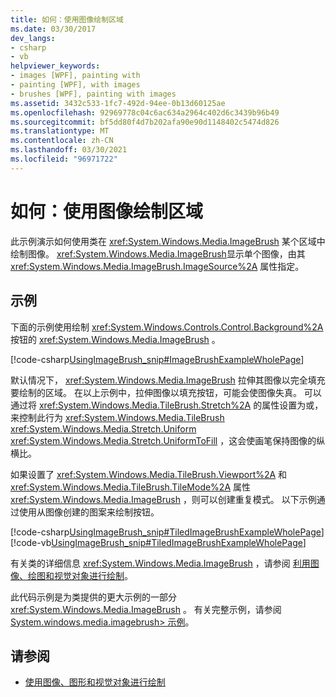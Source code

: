 ```yaml
---
title: 如何：使用图像绘制区域
ms.date: 03/30/2017
dev_langs:
- csharp
- vb
helpviewer_keywords:
- images [WPF], painting with
- painting [WPF], with images
- brushes [WPF], painting with images
ms.assetid: 3432c533-1fc7-492d-94ee-0b13d60125ae
ms.openlocfilehash: 92969778c04c6ac634a2964c402d6c3439b96b49
ms.sourcegitcommit: bf5dd80f4d7b202afa90e90d1148402c5474d826
ms.translationtype: MT
ms.contentlocale: zh-CN
ms.lasthandoff: 03/30/2021
ms.locfileid: "96971722"
---
```

# <a name="how-to-paint-an-area-with-an-image"></a>如何：使用图像绘制区域
此示例演示如何使用类在 <xref:System.Windows.Media.ImageBrush> 某个区域中绘制图像。 <xref:System.Windows.Media.ImageBrush>显示单个图像，由其 <xref:System.Windows.Media.ImageBrush.ImageSource%2A> 属性指定。  
  
## <a name="example"></a>示例  
 下面的示例使用绘制 <xref:System.Windows.Controls.Control.Background%2A> 按钮的 <xref:System.Windows.Media.ImageBrush> 。  
  
 [!code-csharp[UsingImageBrush_snip#ImageBrushExampleWholePage](~/samples/snippets/csharp/VS_Snippets_Wpf/UsingImageBrush_snip/CSharp/PaintingWithImagesExample.cs#imagebrushexamplewholepage)]  
  
 默认情况下， <xref:System.Windows.Media.ImageBrush> 拉伸其图像以完全填充要绘制的区域。 在以上示例中，拉伸图像以填充按钮，可能会使图像失真。 可以通过将 <xref:System.Windows.Media.TileBrush.Stretch%2A> 的属性设置为或，来控制此行为 <xref:System.Windows.Media.TileBrush> <xref:System.Windows.Media.Stretch.Uniform> <xref:System.Windows.Media.Stretch.UniformToFill> ，这会使画笔保持图像的纵横比。  
  
 如果设置了 <xref:System.Windows.Media.TileBrush.Viewport%2A> 和 <xref:System.Windows.Media.TileBrush.TileMode%2A> 属性 <xref:System.Windows.Media.ImageBrush> ，则可以创建重复模式。 以下示例通过使用从图像创建的图案来绘制按钮。  
  
 [!code-csharp[UsingImageBrush_snip#TiledImageBrushExampleWholePage](~/samples/snippets/csharp/VS_Snippets_Wpf/UsingImageBrush_snip/CSharp/TiledImageBrushExample.cs#tiledimagebrushexamplewholepage)]
 [!code-vb[UsingImageBrush_snip#TiledImageBrushExampleWholePage](~/samples/snippets/visualbasic/VS_Snippets_Wpf/UsingImageBrush_snip/VisualBasic/TiledImageBrushExample.vb#tiledimagebrushexamplewholepage)]  
  
 有关类的详细信息 <xref:System.Windows.Media.ImageBrush> ，请参阅 [利用图像、绘图和视觉对象进行绘制](painting-with-images-drawings-and-visuals.md)。  
  
 此代码示例是为类提供的更大示例的一部分 <xref:System.Windows.Media.ImageBrush> 。 有关完整示例，请参阅 [System.windows.media.imagebrush> 示例](https://github.com/Microsoft/WPF-Samples/tree/master/Graphics/ImageBrush)。  
  
## <a name="see-also"></a>请参阅

- [使用图像、图形和视觉对象进行绘制](painting-with-images-drawings-and-visuals.md)
